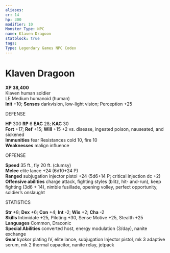 ```yaml
---
aliases: 
cr: 14
hp: 300
modifier: 10
Monster Type: NPC
name: Klaven Dragoon
statblock: true
tags: 
Type: Legendary Games NPC Codex
---
```


# Klaven Dragoon

**XP 38,400**  
Klaven human soldier  
LE Medium humanoid (human)  
**Init** +10; **Senses** darkvision, low-light vision; Perception +25

DEFENSE

**HP** 300 **RP** 6 **EAC** 28; **KAC** 30  
**Fort** +17; **Ref** +15; **Will** +15 +2 vs. disease, ingested poison, nauseated, and sickened  
**Immunities** fear Resistances cold 10, fire 10  
**Weaknesses** malign influence

OFFENSE

**Speed** 35 ft., fly 20 ft. (clumsy)  
**Melee** elite lance +24 (6d10+24 P)  
**Ranged** subjugation injector pistol +24 (5d6+14 P; critical injection dc +2)  
**Offensive abilities** charge attack, fighting styles (blitz, hit- and-run), keep fighting (3d6 + 14), nimble fusillade, opening volley, perfect opportunity, soldier’s onslaught

STATISTICS

**Str** +8; **Dex** +6; **Con** +4; **Int** -2; **Wis** +2; **Cha** -2  
**Skills** Intimidate +25, Piloting +30, Sense Motive +25, Stealth +25  
**Languages** Common, Draconic  
**Special Abilities** converted host, energy modulation (3/day), nanite exchange  
**Gear** kyokor plating IV, elite lance, subjugation Injector pistol, mk 3 adaptive serum, mk 2 thermal capacitor, nanite relay, jetpack
